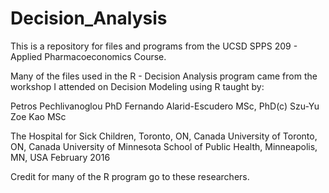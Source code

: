 # Decision_Analysis


This is a repository for files and programs from the UCSD SPPS 209 - Applied Pharmacoeconomics Course. 

Many of the files used in the R - Decision Analysis program came from the workshop I attended on Decision Modeling using R taught by:

Petros Pechlivanoglou PhD
Fernando Alarid-Escudero MSc, PhD(c)
Szu-Yu Zoe Kao MSc

The Hospital for Sick Children, Toronto, ON, Canada
University of Toronto, ON, Canada
University of Minnesota School of Public Health, Minneapolis, MN, USA
February 2016

Credit for many of the R program go to these researchers. 


